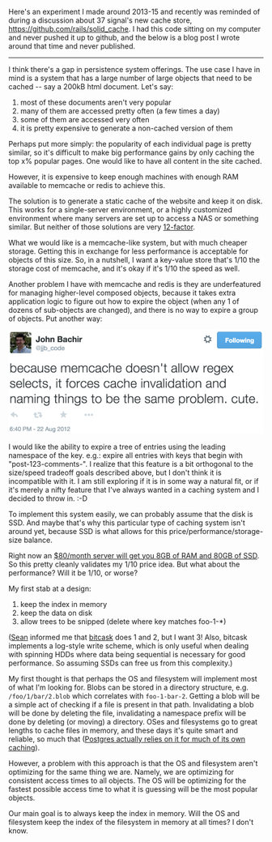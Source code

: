 Here's an experiment I made around 2013-15 and recently was reminded of during a discussion about
37 signal's new cache store, https://github.com/rails/solid_cache. I had this code sitting on my computer and never pushed it up to github, and the below is a blog post I wrote around that time and never published.

----


I think there's a gap in persistence system offerings. The use case I have in mind is a system that has a large number of large objects that need to be cached -- say a 200kB html document. Let's say:

1. most of these documents aren't very popular
2. many of them are accessed pretty often (a few times a day)
3. some of them are accessed very often
4. it is pretty expensive to generate a non-cached version of them

Perhaps put more simply: the popularity of each individual page is pretty similar, so it's difficult to make big performance gains by only caching the top x% popular pages. One would like to have all content in the site cached.

However, it is expensive to keep enough machines with enough RAM available to memcache or redis to achieve this.

The solution is to generate a static cache of the website and keep it on disk. This works for a single-server environment, or a highly customized environment where many servers are set up to access a NAS or something similar. But neither of those solutions are very [12-factor](http://12factor.net/).

What we would like is a memcache-like system, but with much cheaper storage. Getting this in exchange for less performance is acceptable for objects of this size. So, in a nutshell, I want a key-value store that's 1/10 the storage cost of memcache, and it's okay if it's 1/10 the speed as well.

Another problem I have with memcache and redis is they are underfeatured for managing higher-level composed objects, because it takes extra application logic to figure out how to expire the object (when any 1 of dozens of sub-objects are changed), and there is no way to expire a group of objects. Put another way:

![](tweet.png)

I would like the ability to expire a tree of entries using the leading namespace of the key. e.g.: expire all entries with keys that begin with "post-123-comments-". I realize that this feature is a bit orthogonal to the size/speed tradeoff goals described above, but I don't think it is incompatible with it. I am still exploring if it is in some way a natural fit, or if it's merely a nifty feature that I've always wanted in a caching system and I decided to throw in. :-D

To implement this system easily, we can probably assume that the disk is SSD. And maybe that's why this particular type of caching system isn't around yet, because SSD is what allows for this price/performance/storage-size balance.

Right now an [$80/month server will get you 8GB of RAM and 80GB of SSD](https://www.digitalocean.com/pricing/). So this pretty cleanly validates my 1/10 price idea. But what about the performance? Will it be 1/10, or worse?

My first stab at a design:

1. keep the index in memory
2. keep the data on disk
3. allow trees to be snipped (delete where key matches foo-1-*)

([Sean](https://twitter.com/seancribbs) informed me that [bitcask](https://github.com/basho/bitcask) does 1 and 2, but I want 3! Also, bitcask implements a log-style write scheme, which is only useful when dealing with spinning HDDs where data being sequential is necessary for good performance. So assuming SSDs can free us from this complexity.)


My first thought is that perhaps the OS and filesystem will implement most of what I'm looking for. Blobs can be stored in a directory structure, e.g.  `/foo/1/bar/2.blob` which correlates with `foo-1-bar-2`. Getting a blob will be a simple act of checking if a file is present in that path. Invalidating a blob will be done by deleting the file, invalidating a namespace prefix will be done by deleting (or moving) a directory. OSes and filesystems go to great lengths to cache files in memory, and these days it's quite smart and reliable, so much that ([Postgres actually relies on it for much of its own caching](https://devcenter.heroku.com/articles/understanding-postgres-data-caching#how-does-postgresql-cache-data)).

However, a problem with this approach is that the OS and filesystem aren't optimizing for the same thing we are. Namely, we are optimizing for consistent access times to all objects. The OS will be optimizing for the fastest possible access time to what it is guessing will be the most popular objects.

Our main goal is to always keep the index in memory. Will the OS and filesystem keep the index of the filesystem in memory at all times? I don't know.
